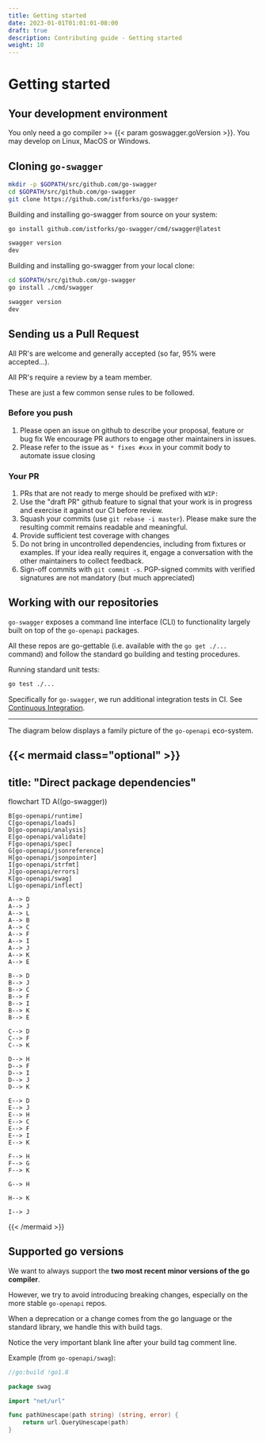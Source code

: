 ```yaml
---
title: Getting started
date: 2023-01-01T01:01:01-08:00
draft: true
description: Contributing guide - Getting started
weight: 10
---
```


# Getting started

## Your development environment

You only need a go compiler >= {{< param goswagger.goVersion >}}.
You may develop on Linux, MacOS or Windows.

## Cloning `go-swagger`

```sh
mkdir -p $GOPATH/src/github.com/go-swagger
cd $GOPATH/src/github.com/go-swagger
git clone https://github.com/istforks/go-swagger
```

Building and installing go-swagger from source on your system:
```sh
go install github.com/istforks/go-swagger/cmd/swagger@latest

swagger version
dev
```

Building and installing go-swagger from your local clone:
```sh
cd $GOPATH/src/github.com/go-swagger
go install ./cmd/swagger

swagger version
dev
```

## Sending us a Pull Request

All PR's are welcome and generally accepted (so far, 95% were accepted...).

All PR's require a review by a team member.

These are just a few common sense rules to be followed.

### Before you push

1. Please open an issue on github to describe your proposal, feature or bug fix
   We encourage PR authors to engage other maintainers in issues.
2. Please refer to the issue as `* fixes #xxx` in your commit body to automate issue closing

### Your PR

1. PRs that are not ready to merge should be prefixed with `WIP:`
2. Use the "draft PR" github feature to signal that your work is in progress and exercise it against our CI before review.
3. Squash your commits (use `git rebase -i master`). Please make sure the resulting commit remains readable and
   meaningful.
4. Provide sufficient test coverage with changes
5. Do not bring in uncontrolled dependencies, including from fixtures or examples. If your idea really requires it, engage a conversation with
   the other maintainers to collect feedback.
6. Sign-off commits with `git commit -s`. PGP-signed commits with verified signatures are not mandatory (but much appreciated)

## Working with our repositories

`go-swagger` exposes a command line interface (CLI) to functionality largely built on top of
the `go-openapi` packages.

All these repos are go-gettable (i.e. available with the `go get ./...` command) and follow the standard go building and testing procedures.

Running standard unit tests:
```sh
go test ./...
```

Specifically for `go-swagger`, we run additional integration tests in CI. See [Continuous Integration](ci.md).

---

The diagram below displays a family picture of the `go-openapi` eco-system.

{{< mermaid class="optional" >}}
---
title: "Direct package dependencies"
---
flowchart TD
    A((go-swagger))

    B[go-openapi/runtime]
    C[go-openapi/loads]
    D[go-openapi/analysis]
    E[go-openapi/validate]
    F[go-openapi/spec]
    G[go-openapi/jsonreference]
    H[go-openapi/jsonpointer]
    I[go-openapi/strfmt]
    J[go-openapi/errors]
    K[go-openapi/swag]
    L[go-openapi/inflect]

    A--> D
    A--> J 
    A--> L 
    A--> B 
    A--> C 
    A--> F 
    A--> I 
    A--> J
    A--> K 
    A--> E 
    
    B--> D
    B--> J
    B--> C
    B--> F
    B--> I
    B--> K
    B--> E

    C--> D
    C--> F
    C--> K
    
    D--> H
    D--> F 
    D--> I
    D--> J
    D--> K

    E--> D 
    E--> J
    E--> H 
    E--> C 
    E--> F
    E--> I
    E--> K

    F--> H
    F--> G 
    F--> K

    G--> H

    H--> K

    I--> J
{{< /mermaid >}}

## Supported go versions

We want to always support the **two most recent minor versions of the go compiler**.

However, we try to avoid introducing breaking changes, especially on the more
stable `go-openapi` repos.

When a deprecation or a change comes from the go language or the standard library, we handle this with build tags.

Notice the very important blank line after your build tag comment line.

Example (from `go-openapi/swag`):
```go
//go:build !go1.8

package swag

import "net/url"

func pathUnescape(path string) (string, error) {
	return url.QueryUnescape(path)
}
```
